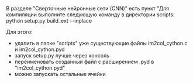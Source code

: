 В разделе "Сверточные нейронные сети (CNN)" есть пункт "Для компиляции выполните следующую команду в директории scripts: python setup.py build_ext --inplace 

Для этого:
- удалить в папке "scripts" уже существующие файлы im2col_cython.c и im2col_cython.pyd
- запуск setup.py лучше через консоль
- переименовать созданный файл с расширением .pyd в "im2col_cython.pyd"
- можно запускать остальные ячейки
